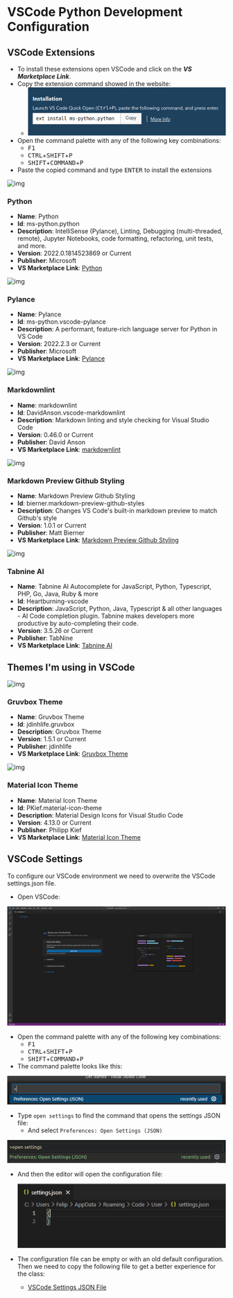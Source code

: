 # VSCode Python Development Configuration

## VSCode Extensions

- To install these extensions open VSCode and click on the ***VS Marketplace Link***.
- Copy the extension command showed in the website:
  - ![installer_code_12](images/installer_code_12.png)
- Open the command palette with any of the following key combinations:
  - <kbd> F1</kbd>
  - <kbd> CTRL</kbd>+<kbd>SHIFT</kbd>+<kbd>P</kbd>
  - <kbd> SHIFT</kbd>+<kbd>COMMAND</kbd>+<kbd>P</kbd>
- Paste the copied command and type <kbd>ENTER</kbd> to install the extensions

<img src="https://ms-python.gallerycdn.vsassets.io/extensions/ms-python/python/2022.0.1814523869/1644354142103/Microsoft.VisualStudio.Services.Icons.Default" alt="img" width="150" height="150" />

### Python

- **Name**: Python
- **Id**: ms-python.python
- **Description**: IntelliSense (Pylance), Linting, Debugging (multi-threaded, remote), Jupyter Notebooks, code formatting, refactoring, unit tests, and more.
- **Version**: 2022.0.1814523869 or Current
- **Publisher**: Microsoft
- **VS Marketplace Link**: [Python](https://marketplace.visualstudio.com/items?itemName=ms-python.python)

<img src="https://ms-python.gallerycdn.vsassets.io/extensions/ms-python/vscode-pylance/2022.2.3/1645060734406/Microsoft.VisualStudio.Services.Icons.Default" alt="img" width="150" height="150" />

### Pylance

- **Name**: Pylance
- **Id**: ms-python.vscode-pylance
- **Description**: A performant, feature-rich language server for Python in VS Code
- **Version**: 2022.2.3 or Current
- **Publisher**: Microsoft
- **VS Marketplace Link**: [Pylance](https://marketplace.visualstudio.com/items?itemName=ms-python.vscode-pylance)

<img src="https://davidanson.gallerycdn.vsassets.io/extensions/davidanson/vscode-markdownlint/0.46.0/1643599038499/Microsoft.VisualStudio.Services.Icons.Default" alt="img" width="150" height="150"  />

### Markdownlint

- **Name**: markdownlint
- **Id**: DavidAnson.vscode-markdownlint
- **Description**: Markdown linting and style checking for Visual Studio Code
- **Version**: 0.46.0 or Current
- **Publisher**: David Anson
- **VS Marketplace Link**: [markdownlint](https://marketplace.visualstudio.com/items?itemName=DavidAnson.vscode-markdownlint)

<img src="https://bierner.gallerycdn.vsassets.io/extensions/bierner/markdown-preview-github-styles/1.0.1/1642545629948/Microsoft.VisualStudio.Services.Icons.Default" alt="img" swidth="150" height="150"  />

### Markdown Preview Github Styling

- **Name**: Markdown Preview Github Styling
- **Id**: bierner.markdown-preview-github-styles
- **Description**: Changes VS Code's built-in markdown preview to match Github's style
- **Version**: 1.0.1 or Current
- **Publisher**: Matt Bierner
- **VS Marketplace Link**: [Markdown Preview Github Styling](https://marketplace.visualstudio.com/items?itemName=bierner.markdown-preview-github-styles)

<img src="https://tabnine.gallerycdn.vsassets.io/extensions/tabnine/tabnine-vscode/3.5.26/1645465964487/Microsoft.VisualStudio.Services.Icons.Default" alt="img" width="150" height="150"  />

### Tabnine AI

- **Name**: Tabnine AI Autocomplete for JavaScript, Python, Typescript, PHP, Go, Java, Ruby & more
- **Id**: Heartburning-vscode
- **Description**: JavaScript, Python, Java, Typescript & all other languages - AI Code completion plugin. Tabnine makes developers more productive by auto-completing their code.
- **Version**: 3.5.26 or Current
- **Publisher**: TabNine
- **VS Marketplace Link**: [Tabnine AI](https://marketplace.visualstudio.com/items?itemName=TabNine.tabnine-vscode)

## Themes I'm using in VSCode

<img src="https://jdinhlife.gallerycdn.vsassets.io/extensions/jdinhlife/gruvbox/1.5.1/1630802089030/Microsoft.VisualStudio.Services.Icons.Default" alt="img" width="150" height="150"/>

### Gruvbox Theme

- **Name**: Gruvbox Theme
- **Id**: jdinhlife.gruvbox
- **Description**: Gruvbox Theme
- **Version**: 1.5.1 or Current
- **Publisher**: jdinhlife
- **VS Marketplace Link**: [Gruvbox Theme](https://marketplace.visualstudio.com/items?itemName=jdinhlife.gruvbox)

<img src="https://pkief.gallerycdn.vsassets.io/extensions/pkief/material-icon-theme/4.13.0/1644538706149/Microsoft.VisualStudio.Services.Icons.Default" alt="img" width="150" height="150"/>

### Material Icon Theme

- **Name**: Material Icon Theme
- **Id**: PKief.material-icon-theme
- **Description**: Material Design Icons for Visual Studio Code
- **Version**: 4.13.0 or Current
- **Publisher**: Philipp Kief
- **VS Marketplace Link**: [Material Icon Theme](https://marketplace.visualstudio.com/items?itemName=PKief.material-icon-theme)

## VSCode Settings

To configure our VSCode environment we need to overwrite the VSCode settings.json file.

- Open VSCode:

![open_vscode](images/installer_code_7.png)

- Open the command palette with any of the following key combinations:
  - <kbd> F1</kbd>
  - <kbd> CTRL</kbd>+<kbd>SHIFT</kbd>+<kbd>P</kbd>
  - <kbd> SHIFT</kbd>+<kbd>COMMAND</kbd>+<kbd>P</kbd>
- The command palette looks like this:

![command_palette](images/installer_code_9.png)

- Type ``open settings`` to find the command that opens the settings JSON file:
  - And select ``Preferences: Open Settings (JSON)``

![type_open_settings](images/installer_code_11.png)

- And then the editor will open the configuration file:

  ![settings_json_file](images/installer_code_10.png)

- The configuration file can be empty or with an old default configuration. Then we need to copy the following file to get a better experience for the class:
  - [VSCode Settings JSON File](src/settings.json)
